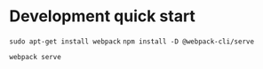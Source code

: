 # Development quick start

`sudo apt-get install webpack`
`npm install -D @webpack-cli/serve`

`webpack serve`


